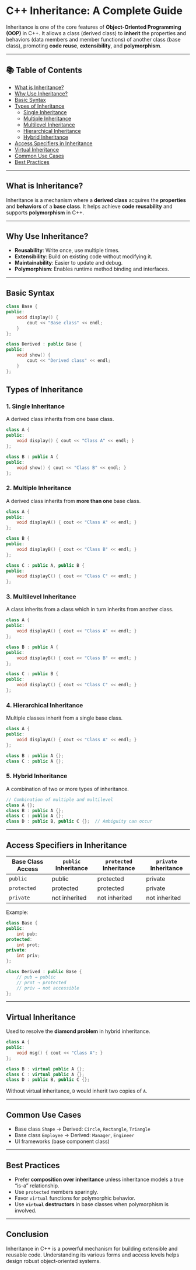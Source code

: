 # C++ Inheritance: A Complete Guide

Inheritance is one of the core features of **Object-Oriented Programming (OOP)** in C++. It allows a class (derived class) to **inherit** the properties and behaviors (data members and member functions) of another class (base class), promoting **code reuse**, **extensibility**, and **polymorphism**.

---

## 📚 Table of Contents

- [What is Inheritance?](#what-is-inheritance)
- [Why Use Inheritance?](#why-use-inheritance)
- [Basic Syntax](#basic-syntax)
- [Types of Inheritance](#types-of-inheritance)
  - [Single Inheritance](#1-single-inheritance)
  - [Multiple Inheritance](#2-multiple-inheritance)
  - [Multilevel Inheritance](#3-multilevel-inheritance)
  - [Hierarchical Inheritance](#4-hierarchical-inheritance)
  - [Hybrid Inheritance](#5-hybrid-inheritance)
- [Access Specifiers in Inheritance](#access-specifiers-in-inheritance)
- [Virtual Inheritance](#virtual-inheritance)
- [Common Use Cases](#common-use-cases)
- [Best Practices](#best-practices)

---

## What is Inheritance?

Inheritance is a mechanism where a **derived class** acquires the **properties** and **behaviors** of a **base class**. It helps achieve **code reusability** and supports **polymorphism** in C++.

---

## Why Use Inheritance?

- **Reusability**: Write once, use multiple times.
- **Extensibility**: Build on existing code without modifying it.
- **Maintainability**: Easier to update and debug.
- **Polymorphism**: Enables runtime method binding and interfaces.

---

## Basic Syntax

```cpp
class Base {
public:
    void display() {
        cout << "Base class" << endl;
    }
};

class Derived : public Base {
public:
    void show() {
        cout << "Derived class" << endl;
    }
};
```

## Types of Inheritance

### 1. Single Inheritance

A derived class inherits from one base class.

```cpp
class A {
public:
    void display() { cout << "Class A" << endl; }
};

class B : public A {
public:
    void show() { cout << "Class B" << endl; }
};
```

### 2. Multiple Inheritance

A derived class inherits from **more than one** base class.

```cpp
class A {
public:
    void displayA() { cout << "Class A" << endl; }
};

class B {
public:
    void displayB() { cout << "Class B" << endl; }
};

class C : public A, public B {
public:
    void displayC() { cout << "Class C" << endl; }
};
```

### 3. Multilevel Inheritance

A class inherits from a class which in turn inherits from another class.

```cpp
class A {
public:
    void displayA() { cout << "Class A" << endl; }
};

class B : public A {
public:
    void displayB() { cout << "Class B" << endl; }
};

class C : public B {
public:
    void displayC() { cout << "Class C" << endl; }
};
```

### 4. Hierarchical Inheritance

Multiple classes inherit from a single base class.

```cpp
class A {
public:
    void displayA() { cout << "Class A" << endl; }
};

class B : public A {};
class C : public A {};
```

### 5. Hybrid Inheritance

A combination of two or more types of inheritance.

```cpp
// Combination of multiple and multilevel
class A {};
class B : public A {};
class C : public A {};
class D : public B, public C {};  // Ambiguity can occur
```

---

## Access Specifiers in Inheritance

| Base Class Access | `public` Inheritance | `protected` Inheritance | `private` Inheritance |
| ----------------- | -------------------- | ----------------------- | --------------------- |
| `public`          | public               | protected               | private               |
| `protected`       | protected            | protected               | private               |
| `private`         | not inherited        | not inherited           | not inherited         |

Example:

```cpp
class Base {
public:
    int pub;
protected:
    int prot;
private:
    int priv;
};

class Derived : public Base {
    // pub → public
    // prot → protected
    // priv → not accessible
};
```

---

## Virtual Inheritance

Used to resolve the **diamond problem** in hybrid inheritance.

```cpp
class A {
public:
    void msg() { cout << "Class A"; }
};

class B : virtual public A {};
class C : virtual public A {};
class D : public B, public C {};
```

Without virtual inheritance, `D` would inherit two copies of `A`.

---

## Common Use Cases

- Base class `Shape` → Derived: `Circle`, `Rectangle`, `Triangle`
- Base class `Employee` → Derived: `Manager`, `Engineer`
- UI frameworks (base component class)

---

## Best Practices

- Prefer **composition over inheritance** unless inheritance models a true “is-a” relationship.
- Use `protected` members sparingly.
- Favor `virtual` functions for polymorphic behavior.
- Use **`virtual` destructors** in base classes when polymorphism is involved.

---

## Conclusion

Inheritance in C++ is a powerful mechanism for building extensible and reusable code. Understanding its various forms and access levels helps design robust object-oriented systems.
